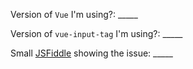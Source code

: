 Version of `Vue` I'm using?: _____

Version of `vue-input-tag` I'm using?: _____

Small [JSFiddle](https://jsfiddle.net) showing the issue: _____
